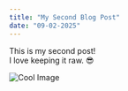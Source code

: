 ```yaml
---
title: "My Second Blog Post"
date: "09-02-2025"
---
```


This is my second post!  
I love keeping it raw. 😎  

![Cool Image](https://raw.githubusercontent.com/andikasujanadi/andika-journal/main/assets/cool-image.png)
